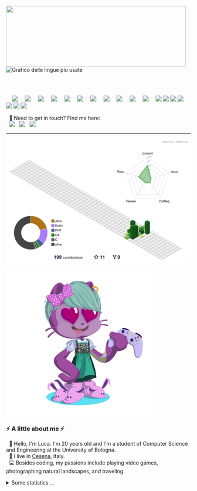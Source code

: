 <p>
    <img align="left" width="490" height="165" src="https://github-readme-stats.vercel.app/api?username=Hachi-69&show_icons=true&hide_border=false&line_height=20&show_owner=true&theme=omni"/>

![Grafico delle lingue più usate](https://github-readme-stats-black-alpha-63.vercel.app/api/top-langs?username=hachi-69&count_private=true&theme=rose)
    
<!-- <img src="https://github-readme-stats.vercel.app/api/top-langs?username=hachi-69&locale=en&hide_title=false&layout=compact&card_width=320&langs_count=5&theme=omni&hide_border=false&count_private=true"/> -->
    
</p>
</br></br>
 <p>
    <img src="https://img.shields.io/badge/-C-A8B9CC?style=flat-square&logo=C&logoColor=white"/>
    <img src="https://img.shields.io/badge/-C++-00599C?style=flat-square&logo=C%2B%2B&logoColor=white"/>
    <img src="https://img.shields.io/badge/-C%23-239120?style=flat-square&logo=C%23&logoColor=white"/>
    <img src="https://img.shields.io/badge/-Java-007396?style=flat-square&logo=Java&logoColor=white"/>
    <img src="https://img.shields.io/badge/-SQL-4479A1?style=flat-square&logo=MySQL&logoColor=white"/>
    <img src="https://img.shields.io/badge/-PHP-777BB4?style=flat-square&logo=PHP&logoColor=white"/>
    <img src="https://img.shields.io/badge/-HTML5-E34F26?style=flat-square&logo=HTML5&logoColor=white"/>
    <img src="https://img.shields.io/badge/-CSS3-1572B6?style=flat-square&logo=CSS3&logoColor=white"/>
    <img src="https://img.shields.io/badge/-JavaScript-F7DF1E?style=flat-square&logo=JavaScript&logoColor=black"/>
    <img src="https://img.shields.io/badge/-Kotlin-7F52FF?style=flat-square&logo=Kotlin&logoColor=white"/>
    <img src="https://img.shields.io/badge/-Python-3776AB?style=flat-square&logo=Python&logoColor=white"/>
    <img src="https://img.shields.io/badge/-MySQL-4479A1?style=flat-square&logo=MySQL&logoColor=white"/>
    <img src="https://img.shields.io/badge/-Visual%20Studio%20Code-007ACC?style=flat-square&logo=Visual%20Studio%20Code&logoColor=white"/>
    <img src="https://img.shields.io/badge/-Visual%20Studio-5C2D91?style=flat-square&logo=Visual%20Studio&logoColor=white"/>
    <img src="https://img.shields.io/badge/-NetBeans-1869A6?style=flat-square&logo=Apache%20NetBeans&logoColor=white"/>
    <img src="https://img.shields.io/badge/-Android%20Studio-3DDC84?style=flat-square&logo=Android%20Studio&logoColor=white"/>
    <img src="https://img.shields.io/badge/-Git-F05032?style=flat-square&logo=Git&logoColor=white"/>
    <img src="https://img.shields.io/badge/-Apache-D22128?style=flat-square&logo=Apache&logoColor=white"/>
</p>
<p>
  📣 Need to get in touch? Find me here:<br/>
  <a href="mailto:turilloluca2005@gmail.com?subject=[GitHub]%20🔥%20Contact&body=Hi%20Luca%2C%0A%0AI%20am%20contacting%20you%20today%20after%20seeing%20your%20GitHub%20profile%20to%20..."><img src="https://img.shields.io/badge/e‑mail-D14836.svg?style=for-the-badge&logo=GMail&logoColor=white"/></a>
  <a href="https://instagram.com/0icrel_0nidomoc/"><img src="https://img.shields.io/badge/instagram-E4405F.svg?style=for-the-badge&logo=instagram&logoColor=white"/></a>
  <a href="https://www.linkedin.com/in/luca-turillo/"><img src="https://img.shields.io/badge/linkedin-0077B5.svg?style=for-the-badge&logo=linkedin&logoColor=white"/></a>
</p>

---

![](./profile-3d-contrib/profile-green-animate.svg)

<img src= "./my-octo-lang.png" width="400px"/>

### ⚡️ A little about me ⚡️<br/>
<p>
  🧔 Hello, I'm <bold>Luca</bold>. I'm 20 years old and I'm a student of Computer Science and Engineering at the University of Bologna.<br/>
  💼 I live in <a href="https://www.google.com/maps?q=cesena">Cesena</a>, Italy.<br/>
  💻 Besides coding, my passions include playing video games, photographing natural landscapes, and traveling.<br/>
</p>

<!-- 🎶Now playing ...🎶<br/>
<a href="https://spotify-informer-l8rq.vercel.app/">
  <img height="75" src="https://spotify-informer-l8rq.vercel.app/api"/>
</a><br/>
<a href="https://github.com/MrStanDu33/spotify-informer"><img src="https://img.shields.io/badge/built%20with%20Spotify‑Informer-1ED760.svg?style=flat-square&logo=spotify&logoColor=white"/></a>-->

<details>
  <summary>Some statistics ...</summary><br/>

![Code Time](http://img.shields.io/badge/Code%20Time-2,759%20hrs%2051%20mins-blue)

<img src="http://views.whatilearened.today/views/github/Hachi-69/views.svg"/>

<!--START_SECTION:github_stats-->


<!--END_SECTION:github_stats-->
